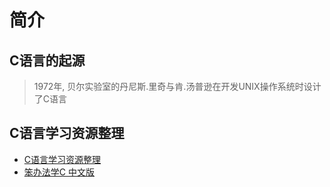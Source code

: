 # 简介

## C语言的起源

> 1972年, 贝尔实验室的丹尼斯.里奇与肯.汤普逊在开发UNIX操作系统时设计了C语言


## C语言学习资源整理

- [C语言学习资源整理](https://zhuanlan.zhihu.com/p/23677249)
- [笨办法学C 中文版](https://wizardforcel.gitbooks.io/lcthw/content/)
